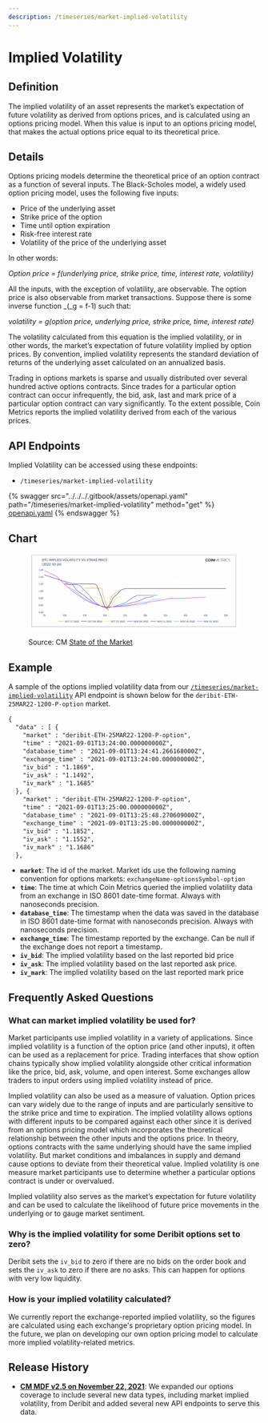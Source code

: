 ```yaml
---
description: /timeseries/market-implied-volatility
---
```


# Implied Volatility

## **Definition**

The implied volatility of an asset represents the market’s expectation of future volatility as derived from options prices, and is calculated using an options pricing model. When this value is input to an options pricing model, that makes the actual options price equal to its theoretical price.

## **Details**

Options pricing models determine the theoretical price of an option contract as a function of several inputs. The Black-Scholes model, a widely used option pricing model, uses the following five inputs:

* Price of the underlying asset
* Strike price of the option
* Time until option expiration
* Risk-free interest rate
* Volatility of the price of the underlying asset

In other words:

_Option price = f(underlying price, strike price, time, interest rate, volatility)_

All the inputs, with the exception of volatility, are observable. The option price is also observable from market transactions. Suppose there is some inverse function \_(\_g = f-1) such that:

_volatility = g(option price, underlying price, strike price, time, interest rate)_

The volatility calculated from this equation is the implied volatility, or in other words, the market’s expectation of future volatility implied by option prices. By convention, implied volatility represents the standard deviation of returns of the underlying asset calculated on an annualized basis.

Trading in options markets is sparse and usually distributed over several hundred active options contracts. Since trades for a particular option contract can occur infrequently, the bid, ask, last and mark price of a particular option contract can vary significantly. To the extent possible, Coin Metrics reports the implied volatility derived from each of the various prices.

## API Endpoints

Implied Volatility can be accessed using these endpoints:

* `/timeseries/market-implied-volatility`

{% swagger src="../../../.gitbook/assets/openapi.yaml" path="/timeseries/market-implied-volatility" method="get" %}
[openapi.yaml](../../../.gitbook/assets/openapi.yaml)
{% endswagger %}

## Chart

<figure><img src="../../../.gitbook/assets/BTC-ImpliedVol-Chart.png" alt=""><figcaption><p>Source: CM <a href="https://coinmetrics.io/insights/state-of-the-market/">State of the Market</a></p></figcaption></figure>

## **Example**

A sample of the options implied volatility data from our [`/timeseries/market-implied-volatility`](https://docs.coinmetrics.io/api/v4#operation/getTimeseriesMarketImpliedVolatility) API endpoint is shown below for the `deribit-ETH-25MAR22-1200-P-option` market.

```
{
  "data" : [ {
    "market" : "deribit-ETH-25MAR22-1200-P-option",
    "time" : "2021-09-01T13:24:00.000000000Z",
    "database_time" : "2021-09-01T13:24:41.266168000Z",
    "exchange_time" : "2021-09-01T13:24:00.000000000Z",
    "iv_bid" : "1.1869",
    "iv_ask" : "1.1492",
    "iv_mark" : "1.1685"
  }, {
    "market" : "deribit-ETH-25MAR22-1200-P-option",
    "time" : "2021-09-01T13:25:00.000000000Z",
    "database_time" : "2021-09-01T13:25:48.270609000Z",
    "exchange_time" : "2021-09-01T13:25:00.000000000Z",
    "iv_bid" : "1.1852",
    "iv_ask" : "1.1552",
    "iv_mark" : "1.1686"
  },
```

* **`market`**: The id of the market. Market ids use the following naming convention for options markets: `exchangeName-optionsSymbol-option`
* **`time`**: The time at which Coin Metrics queried the implied volatility data from an exchange in ISO 8601 date-time format. Always with nanoseconds precision.
* **`database_time`**: The timestamp when the data was saved in the database in ISO 8601 date-time format with nanoseconds precision. Always with nanoseconds precision.
* **`exchange_time`**: The timestamp reported by the exchange. Can be null if the exchange does not report a timestamp.
* **`iv_bid`**: The implied volatility based on the last reported bid price
* **`iv_ask`**: The implied volatility based on the last reported ask price.
* **`iv_mark`**: The implied volatility based on the last reported mark price

## Frequently Asked Questions

### **What can market implied volatility be used for?**

Market participants use implied volatility in a variety of applications. Since implied volatility is a function of the option price (and other inputs), it often can be used as a replacement for price. Trading interfaces that show option chains typically show implied volatility alongside other critical information like the price, bid, ask, volume, and open interest. Some exchanges allow traders to input orders using implied volatility instead of price.

Implied volatility can also be used as a measure of valuation. Option prices can vary widely due to the range of inputs and are particularly sensitive to the strike price and time to expiration. The implied volatility allows options with different inputs to be compared against each other since it is derived from an options pricing model which incorporates the theoretical relationship between the other inputs and the options price. In theory, options contracts with the same underlying should have the same implied volatility. But market conditions and imbalances in supply and demand cause options to deviate from their theoretical value. Implied volatility is one measure market participants use to determine whether a particular options contract is under or overvalued.

Implied volatility also serves as the market’s expectation for future volatility and can be used to calculate the likelihood of future price movements in the underlying or to gauge market sentiment.

### **Why is the implied volatility for some Deribit options set to zero?**

Deribit sets the `iv_bid` to zero if there are no bids on the order book and sets the `iv_ask` to zero if there are no asks. This can happen for options with very low liquidity.

### **How is your implied volatility calculated?**

We currently report the exchange-reported implied volatility, so the figures are calculated using each exchange's proprietary option pricing model. In the future, we plan on developing our own option pricing model to calculate more implied volatility-related metrics.

## Release History

* [**CM MDF v2.5 on November 22, 2021**](https://coinmetrics.io/cm-market-data-feed-v2-5-release-notes/): We expanded our options coverage to include several new data types, including market implied volatility, from Deribit and added several new API endpoints to serve this data.
